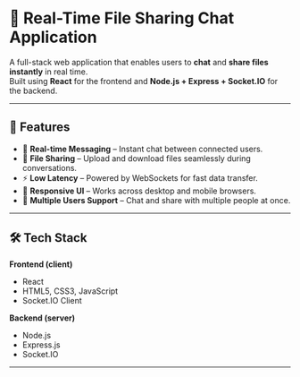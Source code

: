 # 📡 Real-Time File Sharing Chat Application

A full-stack web application that enables users to **chat** and **share files instantly** in real time.  
Built using **React** for the frontend and **Node.js + Express + Socket.IO** for the backend.

---

## 🚀 Features

- 💬 **Real-time Messaging** – Instant chat between connected users.
- 📁 **File Sharing** – Upload and download files seamlessly during conversations.
- ⚡ **Low Latency** – Powered by WebSockets for fast data transfer.
- 🎨 **Responsive UI** – Works across desktop and mobile browsers.
- 🔄 **Multiple Users Support** – Chat and share with multiple people at once.

---

## 🛠 Tech Stack

**Frontend (client)**
- React
- HTML5, CSS3, JavaScript
- Socket.IO Client

**Backend (server)**
- Node.js
- Express.js
- Socket.IO

---



